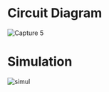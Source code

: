 # Circuit Diagram
![Capture 5](https://user-images.githubusercontent.com/94236183/143873770-7d49f3c0-d496-4835-8af3-ac6e97da731c.PNG)

# Simulation
![simul](https://user-images.githubusercontent.com/94236183/144223549-4a58fbe3-19b2-444a-975f-f82bc73aa7e7.PNG)
